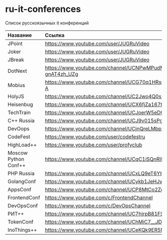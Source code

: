 # ru-it-conferences

Список русскоязычных it конференций

| Название             | Ссылка                                                   |
|:---------------------|:---------------------------------------------------------|
| JPoint               | https://www.youtube.com/user/JUGRuVideo                  |
| Joker                | https://www.youtube.com/user/JUGRuVideo                  |
| JBreak               | https://www.youtube.com/user/JUGRuVideo                  |
| DotNext              | https://www.youtube.com/channel/UCNPwMPudMEw-gnAT4zh_UZg |
| Mobius               | https://www.youtube.com/channel/UCG70q1HRspLdd93HW94WS-A |
| HolyJS               | https://www.youtube.com/channel/UC2Jwo4Q0s-ucjGseHP8XUSQ |
| Heisenbug            | https://www.youtube.com/channel/UCX6fjZa167tSy_4ryTLcOBw |
| TechTrain            | https://www.youtube.com/channel/UCJoerW5eDOz5qu7I2CYi7xg |
| C++ Russia           | https://www.youtube.com/channel/UCJ9v015sPgEi0jJXe_zanjA |
| DevOops              | https://www.youtube.com/channel/UCjnQreLMbpKsfJwDnHGZLxg |
| CodeFest             | https://www.youtube.com/user/codefestru                  |
| HighLoad++           | https://www.youtube.com/user/profyclub                   |
| Moscow Python Conf++ | https://www.youtube.com/channel/UCqC1iSQnRIDz_rOy8LHe69g |
| PHP Russia           | https://www.youtube.com/channel/UCxLQ9eT6YHnc6dMLRFzEc7Q |
| GolangConf           | https://www.youtube.com/channel/UCykb1JeHJvVHOL6XJCoWMdA |
| AppsConf             | https://www.youtube.com/channel/UCP8MtCo2ZcrJc7_Zhcjym9g |
| FrontendConf         | https://www.youtube.com/c/FrontendChannel                |
| DevOpsConf           | https://www.youtube.com/c/DevOpsChannel                  |
| РИТ++                | https://www.youtube.com/channel/UC7hjrpB81FSipI1oqtOaZqQ |
| TokenConf            | https://www.youtube.com/channel/UChMiC7__JDt1da0mR_IeH-Q |
| InoThings++          | https://www.youtube.com/channel/UCeKQk9ER5NWfSfIszMX3QFg |
